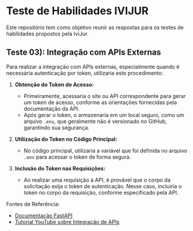 # Teste de Habilidades IVIJUR

Este repositório tem como objetivo reunir as respostas para os testes de habilidades propostos pela IviJur.

## Teste 03): Integração com APIs Externas

Para realizar a integração com APIs externas, especialmente quando é necessária autenticação por token, utilizaria este procedimento:

1. **Obtenção do Token de Acesso:**
   - Primeiramente, acessaria o site ou API correspondente para gerar um token de acesso, conforme as orientações fornecidas pela documentação da API.
   - Após gerar o token, o armazenaria em um local seguro, como um arquivo `.env`, que geralmente não é versionado no GitHub, garantindo sua segurança.
   
2. **Utilização do Token no Código Principal:**
   - No código principal, utilizaria a variável que foi definida no arquivo `.env` para acessar o token de forma segura.
   
3. **Inclusão do Token nas Requisições:**
   - Ao realizar uma requisição à API, é provável que o corpo da solicitação exija o token de autenticação. Nesse caso, incluiria o token no corpo da requisição, conforme especificado pela API.

Fontes de Referência:
- [Documentação FastAPI](https://fastapi.tiangolo.com/)
- [Tutorial YouTube sobre Integração de APIs](https://www.youtube.com/watch?v=bKCORrHbutQ)
